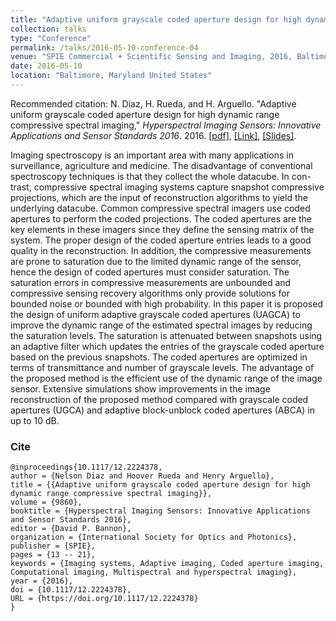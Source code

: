 ```yaml
---
title: "Adaptive uniform grayscale coded aperture design for high dynamic range compressive spectral imaging"
collection: talks
type: "Conference"
permalink: /talks/2016-05-10-conference-04
venue: "SPIE Commercial + Scientific Sensing and Imaging, 2016, Baltimore Convention Center"
date: 2016-05-10
location: "Baltimore, Maryland United States"
---
```


Recommended citation: N. Diaz, H. Rueda, and H. Arguello. "Adaptive uniform grayscale coded aperture design for high dynamic range compressive spectral imaging," <i>Hyperspectral Imaging Sensors: Innovative Applications and Sensor Standards 2016</i>. 2016. [[pdf]](https://nelson10.github.io/files/Conference04.pdf), [[Link]](https://www.spiedigitallibrary.org/conference-proceedings-of-spie/9860/98600A/Adaptive-uniform-grayscale-coded-aperture-design-for-high-dynamic-range/10.1117/12.2224378.short?SSO=1&tab=ArticleLinkCited), [[Slides]](https://nelson10.github.io/files/slides04.pdf).

Imaging spectroscopy is an important area with many applications in surveillance, agriculture and medicine. The disadvantage of conventional spectroscopy techniques is that they collect the whole datacube. In con- trast, compressive spectral imaging systems capture snapshot compressive projections, which are the input of reconstruction algorithms to yield the underlying datacube. Common compressive spectral imagers use coded apertures to perform the coded projections. The coded apertures are the key elements in these imagers since they define the sensing matrix of the system. The proper design of the coded aperture entries leads to a good quality in the reconstruction. In addition, the compressive measurements are prone to saturation due to the limited dynamic range of the sensor, hence the design of coded apertures must consider saturation. The saturation errors in compressive measurements are unbounded and compressive sensing recovery algorithms only provide solutions for bounded noise or bounded with high probability. In this paper it is proposed the design of uniform adaptive grayscale coded apertures (UAGCA) to improve the dynamic range of the estimated spectral images by reducing the saturation levels. The saturation is attenuated between snapshots using an adaptive filter which updates the entries of the grayscale coded aperture based on the previous snapshots. The coded apertures are optimized in terms of transmittance and number of grayscale levels. The advantage of the proposed method is the efficient use of the dynamic range of the image sensor. Extensive simulations show improvements in the image reconstruction of the proposed method compared with grayscale coded apertures (UGCA) and adaptive block-unblock coded apertures (ABCA) in up to 10 dB.


### Cite
```
@inproceedings{10.1117/12.2224378,
author = {Nelson Diaz and Hoover Rueda and Henry Arguello},
title = {{Adaptive uniform grayscale coded aperture design for high dynamic range compressive spectral imaging}},
volume = {9860},
booktitle = {Hyperspectral Imaging Sensors: Innovative Applications and Sensor Standards 2016},
editor = {David P. Bannon},
organization = {International Society for Optics and Photonics},
publisher = {SPIE},
pages = {13 -- 21},
keywords = {Imaging systems, Adaptive imaging, Coded aperture imaging, Computational imaging, Multispectral and hyperspectral imaging},
year = {2016},
doi = {10.1117/12.2224378},
URL = {https://doi.org/10.1117/12.2224378}
}
```
